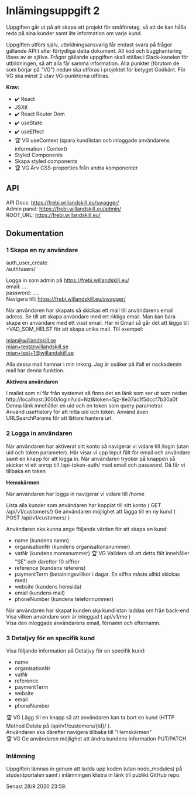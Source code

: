 # Inlämingsuppgift 2

Uppgiften går ut på att skapa ett projekt för småföretag, så att de kan hålla
reda på sina kunder samt lite information om varje kund.

Uppgiften utförs själv, utbildningsansvarig får endast svara på frågor gällande
API:t eller förtydliga detta dokument. All kod och bugghantering löses av er
själva. Frågor gällande uppgiften skall ställas i Slack-kanelen för utbildningen,
så att alla får samma information.
Alla punkter (förutom de som börjar på "VG") nedan ska utföras i projektet för
betyget Godkänt. För VG ska minst 2 utav VG-punkterna utföras.

**Krav:**

- :heavy_check_mark: React
- JSXK
- :heavy_check_mark: React Router Dom
- :heavy_check_mark: useState
- :heavy_check_mark: useEffect
- :trophy: VG useContext (spara kundlistan och inloggade användarens information i Context)
- Styled Components
- Skapa styled components
- :trophy: VG Ärv CSS-properties från andra komponenter

## API

API Docs: https://frebi.willandskill.eu/swagger/  
Admin panel: https://frebi.willandskill.eu/admin/  
ROOT_URL: https://frebi.willandskill.eu/

## Dokumentation

### 1 Skapa en ny användare

auth_user_create  
/auth/users/

Logga in som admin på https://frebi.willandskill.eu/  
email: ....  
password: ....  
Navigera till: https://frebi.willandskill.eu/swagger/

När användaren har skapats så skickas ett mail till användarens email adress.
Se till att skapa användare med ert riktiga email. Man kan bara skapa en
användare med ett visst email. Har ni Gmail så går det att lägga till +VAD_SOM_HELST för att skapa unika mail.
Till exempel:

mian@willandskill.se  
mian+test@willandskill.se  
mian+test+1@willandskill.se

Alla dessa mail hamnar i min inkorg. Jag är osäker på ifall er nackademin mail har denna funktion.

**Aktivera användaren**

I mailet som ni får från systemet så finns det en länk som ser ut som nedan  
http://localhost:3000/login?uid=NzI&token=5jz-8e37ac1f5dccf7b30a0f  
Denna länk innehåller en uid och en token som query parametrar.  
Använd useHistory för att hitta uid och token. Använd även URLSearchParams för att lättare hantera url.

### 2 Logga in användaren

När användaren har aktiverat sitt konto så navigerar vi vidare till /login (utan
uid och token parameter). Här visar vi upp input fält för email och användare
samt en knapp för att logga in. När användaren trycker på knappen så skickar
vi ett anrop till /api-token-auth/ med email och password. Då får vi tillbaka en token

**Hemskärmen**

När användaren har logga in navigerar vi vidare till /home

Lista alla kunder som användaren har kopplat till sitt konto ( GET /api/v1/customers/)
Ge användaren möjlighet att lägga till en ny kund ( POST /api/v1/customers/ )

Användaren ska kunna ange följande värden för att skapa en kund:

- name (kundens namn)
- organisationNr (kundens organisationsnummer)
- vatNr (kundens momsnummer) :trophy: VG Validera så att detta fält innehåller "SE" och därefter 10 siffror
- reference (kundens referens)
- paymentTerm (betalningsvillkor i dagar. En siffra måste alltid skickas med)
- website (kundens hemsida)
- email (kundens mail)
- phoneNumber (kundens telefonnummer)

När användaren har skapat kunden ska kundlistan laddas om från back-end  
Visa vilken användare som är inloggad ( api/v1/me )  
Visa den inloggade användarens email, förnamn och efternamn.

### 3 Detaljvy för en specifik kund

Visa följande information på Detaljvy för en specifik kund:

- name
- organisationNr
- vatNr
- reference
- paymentTerm
- website
- email
- phoneNumber

:trophy: VG Lägg till en knapp så att användaren kan ta bort en kund (HTTP Method Delete på /api/v1/customers/{id}/ ).  
Användaren ska därefter navigera tillbaka till "Hemskärmen"  
:trophy: VG Ge användaren möjlighet att ändra kundens information PUT/PATCH

### Inlämning

Uppgiften lämnas in genom att ladda upp koden (utan node_modules) på studentportalen samt i inlämningen klistra in länk
till publikt GitHub repo.

Senast 28/9 2020 23:59.
